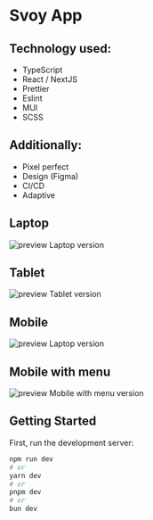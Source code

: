 # Svoy App

## Technology used:

- TypeScript
- React / NextJS
- Prettier
- Eslint
- MUI
- SCSS

## Additionally:

- Pixel perfect
- Design (Figma)
- CI/CD
- Adaptive

## Laptop

![preview Laptop version](./laptop.png)

## Tablet

![preview Tablet version](./tablet.png)

## Mobile

![preview Laptop version](./mobile.png)

## Mobile with menu

![preview Mobile with menu version](./mobile-menu.png)



## Getting Started

First, run the development server:

```bash
npm run dev
# or
yarn dev
# or
pnpm dev
# or
bun dev
```



